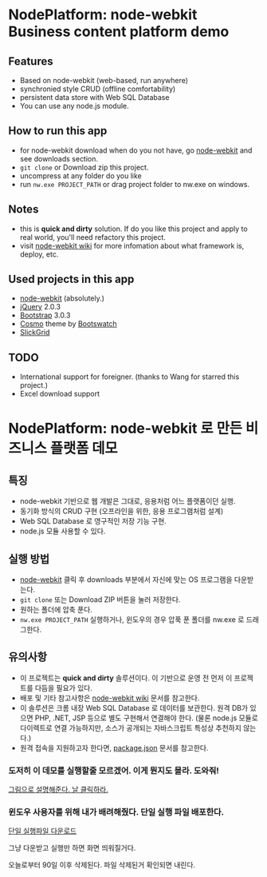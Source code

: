 # NodePlatform: node-webkit Business content platform demo

## Features

 - Based on node-webkit (web-based, run anywhere)
 - synchronied style CRUD (offline comfortability)
 - persistent data store with Web SQL Database
 - You can use any node.js module.

## How to run this app

 - for node-webkit download when do you not have, go [node-webkit](https://github.com/rogerwang/node-webkit) and see downloads section.
 - `git clone` or Download zip this project.
 - uncompress at any folder do you like
 - run `nw.exe PROJECT_PATH` or drag project folder to nw.exe on windows.

## Notes

 - this is __quick and dirty__ solution. If do you like this project and apply to real world, you'll need refactory this project.
 - visit [node-webkit wiki](https://github.com/rogerwang/node-webkit/wiki) for more infomation about what framework is, deploy, etc.

## Used projects in this app

 - [node-webkit](https://github.com/rogerwang/node-webkit) (absolutely.)
 - [jQuery](http://jquery.com/) 2.0.3
 - [Bootstrap](http://getbootstrap.com/) 3.0.3
 - [Cosmo](http://bootswatch.com/cosmo/) theme by [Bootswatch](http://bootswatch.com/)
 - [SlickGrid](https://github.com/mleibman/SlickGrid)

## TODO

 - International support for foreigner. (thanks to Wang for starred this project.)
 - Excel download support

# NodePlatform: node-webkit 로 만든 비즈니스 플랫폼 데모

## 특징

 - node-webkit 기반으로 웹 개발은 그대로, 응용처럼 어느 플랫폼이던 실행.
 - 동기화 방식의 CRUD 구현 (오프라인을 위한, 응용 프로그램처럼 설계)
 - Web SQL Database 로 영구적인 저장 기능 구현.
 - node.js 모듈 사용할 수 있다.

## 실행 방법

 - [node-webkit](https://github.com/rogerwang/node-webkit) 클릭 후 downloads 부분에서 자신에 맞는 OS 프로그램을 다운받는다.
 - `git clone` 또는 Download ZIP 버튼을 눌러 저장한다.
 - 원하는 폴더에 압축 푼다.
 - `nw.exe PROJECT_PATH` 실행하거나, 윈도우의 경우 압푹 푼 폴더를 nw.exe 로 드래그한다.

## 유의사항

 - 이 프로젝트는 __quick and dirty__ 솔루션이다. 이 기반으로 운영 전 먼저 이 프로젝트를 다듬을 필요가 있다.
 - 배포 및 기타 참고사항은 [node-webkit wiki](https://github.com/rogerwang/node-webkit/wiki) 문서를 참고한다.
 - 이 솔루션은 크롬 내장 Web SQL Database 로 데이터를 보관한다. 원격 DB가 있으면 PHP, .NET, JSP 등으로 별도 구현해서 연결해야 한다.
   (물론 node.js 모듈로 다이렉트로 연결 가능하지만, 소스가 공개되는 자바스크립트 특성상 추천하지 않는다.)
 - 원격 접속을 지원하고자 한다면, [package.json](https://github.com/rogerwang/node-webkit/wiki/Manifest-format) 문서를 참고한다.

### 도저히 이 데모를 실행할줄 모르겠어. 이게 뭔지도 몰라. 도와줘!

[그림으로 설명해준다. 날 클릭하라.](https://github.com/composite/NodePlatform/wiki)

### 윈도우 사용자를 위해 내가 배려해줬다. 단일 실행 파일 배포한다.

[단일 실행파일 다운로드](http://www.solidfiles.com/d/c5df88cb09/)

그냥 다운받고 실행만 하면 화면 띄워질거다.

오늘로부터 90일 이후 삭제된다. 파일 삭제된거 확인되면 내린다.
